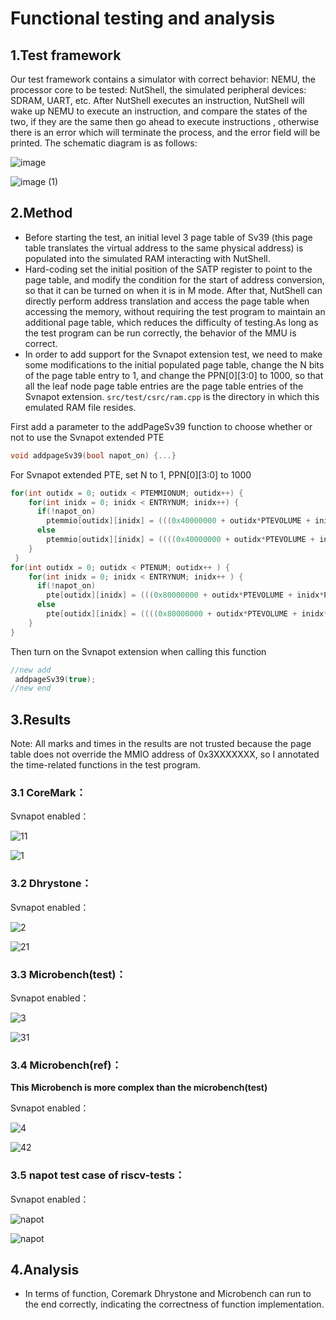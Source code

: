 # Functional testing and analysis 

## 1.Test framework 

Our test framework contains a simulator with correct behavior: NEMU, the processor core to be tested: NutShell, the simulated peripheral devices: SDRAM, UART, etc. After NutShell executes an instruction, NutShell will wake up NEMU to execute an instruction, and compare the states of the two, if they are the same then go ahead to execute instructions , otherwise there is an error which will terminate the process, and the error field will be printed. The schematic diagram is as follows:

![image](../imgs/image.png)

![image (1)](../imgs/image_1.png)

## 2.Method

- Before starting the test, an initial level 3 page table of Sv39 (this page table translates the virtual address to the same physical address) is populated into the simulated RAM interacting with NutShell.
- Hard-coding set the initial position of the SATP register to point to the page table, and modify the condition for the start of address conversion, so that it can be turned on when it is in M mode. After that, NutShell can directly perform address translation and access the page table when accessing the memory, without requiring the test program to maintain an additional page table, which reduces the difficulty of testing.As long as the test program can be run correctly, the behavior of the MMU is correct.
- In order to add support for the Svnapot extension test, we need to make some modifications to the initial populated page table, change the N bits of the page table entry to 1, and change the PPN\[0][3:0] to 1000, so that all the leaf node page table entries are the page table entries of the Svnapot extension. `src/test/csrc/ram.cpp` is the directory in which this emulated RAM file resides.

First add a parameter to the addPageSv39 function to choose whether or not to use the Svnapot extended PTE
```cpp
void addpageSv39(bool napot_on) {...}
```
For Svnapot extended PTE, set N to 1, PPN\[0][3:0] to 1000
```cpp
for(int outidx = 0; outidx < PTEMMIONUM; outidx++) {
    for(int inidx = 0; inidx < ENTRYNUM; inidx++) {
      if(!napot_on) 
        ptemmio[outidx][inidx] = (((0x40000000 + outidx*PTEVOLUME + inidx*PAGESIZE) & 0xfffff000) >> 2) | 0xf;
      else
        ptemmio[outidx][inidx] = ((((0x40000000 + outidx*PTEVOLUME + inidx*PAGESIZE) & 0xffff0000) | 0x00008000) >> 2) | 0xf | 0x8000000000000000;
    }
 }
for(int outidx = 0; outidx < PTENUM; outidx++ ) {
    for(int inidx = 0; inidx < ENTRYNUM; inidx++ ) {
      if(!napot_on)
        pte[outidx][inidx] = (((0x80000000 + outidx*PTEVOLUME + inidx*PAGESIZE) & 0xfffff000)>>2) | 0xf;
      else 
        pte[outidx][inidx] = ((((0x80000000 + outidx*PTEVOLUME + inidx*PAGESIZE) & 0xffff0000) | 0x00008000) >> 2) | 0xf | 0x8000000000000000;
    }
}
```
Then turn on the Svnapot extension when calling this function
```cpp
//new add
 addpageSv39(true);
//new end
```
## 3.Results
Note: All marks and times in the results are not trusted because the page table does not override the MMIO address of 0x3XXXXXXX, so I annotated the time-related functions in the test program.
### 3.1 CoreMark：
Svnapot enabled：

![11](../imgs/11.png)

![1](../imgs/1.png)

### 3.2 Dhrystone：
Svnapot enabled：

![2](../imgs/2.png)

![21](../imgs/21.png)

### 3.3 Microbench(test)：
Svnapot enabled：

![3](../imgs/3.png)

![31](../imgs/31.png)

### 3.4 Microbench(ref)：

**This Microbench is more complex than the microbench(test)**

Svnapot enabled：

![4](../imgs/4.png)

![42](../imgs/42.png)

### 3.5 napot test case of riscv-tests：

Svnapot enabled：

![napot](../imgs/svnapot.png)

![napot](../imgs/svnapot1.png)



## 4.Analysis

- In terms of function, Coremark Dhrystone and Microbench can run to the end correctly, indicating the correctness of function implementation.



